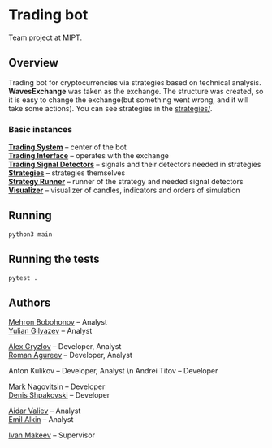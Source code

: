 # Trading bot
Team project at MIPT.


## Overview
Trading bot for cryptocurrencies via strategies based on technical analysis.
__WavesExchange__ was taken as the exchange.
The structure was created, so it is easy to change the exchange(but something went wrong, and it will take some actions).
You can see strategies in the [strategies/](strategies).

### Basic instances
[__Trading System__](trading_system) – center of the bot  
[__Trading Interface__](trading_interface) – operates with the exchange  
[__Trading Signal Detectors__](trading_signal_detectors) – signals and their detectors needed in strategies  
[__Strategies__](strategies) – strategies themselves  
[__Strategy Runner__](strategies/strategy_runner.py) – runner of the strategy and needed signal detectors  
[__Visualizer__](visualizer) – visualizer of candles, indicators and orders of simulation  


## Running
```shell
python3 main
```


## Running the tests
```shell
pytest .
```


## Authors
[Mehron Bobohonov](https://github.com/BMehron) – Analyst  
[Yulian Gilyazev](https://github.com/yulian-gilyazev) – Analyst

[Alex Gryzlov](https://github.com/alexgryzlov) – Developer, Analyst  
[Roman Agureev](https://github.com/romanagureev) – Developer, Analyst 

Anton Kulikov – Developer, Analyst \n
Andrei Titov – Developer

[Mark Nagovitsin](https://github.com/Marchello00) – Developer  
[Denis Shpakovski](https://github.com/Denisson001) – Developer

[Aidar Valiev](https://github.com/AidarValiev) – Analyst  
[Emil Alkin](https://github.com/AlkinEmil) – Analyst  

[Ivan Makeev](https://github.com/Macket) – Supervisor  

